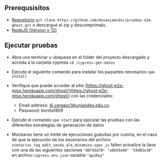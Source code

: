 ## Prerequsisitos

- [Repositorio](https://github.com/duvanjamidvc/pruebas-e2e-ghost.git) `git clone https://github.com/duvanjamidvc/pruebas-e2e-ghost.git` o descargué el zip y descomprímalo.
- [NodeJS (Version ≥ 12)](https://nodejs.org)

## Ejecutar pruebas

- Abra una terminar y ubíquese en el folder del proyecto descargado y acceda a la carpeta cypress `cd /cypress-gen-datos`
- Ejecute el siguiente comando para instalar los paquetes necesarios
  `npm install`
- Verifique que puede acceder al sitio  [https://ghost-e2e-miso.herokuapp.com/ghost/](https://ghost-e2e-miso.herokuapp.com/ghost/) con las credenciales:


  - Email address: dj.vargasc1@uniandes.edu.co
  - Password: bonita1809


- Ejecute el comando `npm start` para ejecutar las pruebas con las diferentes estrategias de generación de datos

- Mockaroo tiene un límite de ejecuciones gratuitas por cuenta, en el caso de que la ejecución de los escenarios del archivo `scenarios_tag_edit_seudo_ale_dinamico.spec.js` fallen actualice la llave con una de las siguientes opciones `"d0fd5d70" "a9b59a40" "59d82e30"` en archivo `cypress.env.json` variable `"apiKey"`
